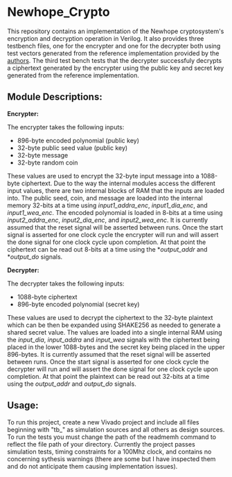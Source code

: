 # Newhope_Crypto
This repository contains an implementation of the Newhope cryptosystem's encryption and decryption operation in Verilog. It also provides three testbench files, one for the encrypter and one for the decrypter both using test vectors generated from the reference implementation provided by the [authors](https://newhopecrypto.org/resources.shtml). The third test bench tests that the decrypter successfuly decrypts a ciphertext generated by the encrypter using the public key and secret key generated from the reference implementation.

## Module Descriptions:

__Encrypter:__

The encrypter takes the following inputs:
  * 896-byte encoded polynomial (public key)
  * 32-byte public seed value (public key)
  * 32-byte message
  * 32-byte random coin
  
These values are used to encrypt the 32-byte input message into a 1088-byte ciphertext. Due to the way the internal modules access the different input values, there are two internal blocks of RAM that the inputs are loaded into. The public seed, coin, and message are loaded into the internal memory 32-bits at a time using *input1_addra_enc*, *input1_dia_enc*, and *input1_wea_enc*. The encoded polynomial is loaded in 8-bits at a time using *input2_addra_enc*, *input2_dia_enc*, and *input2_wea_enc*. It is currently assumed that the reset signal will be asserted between runs. Once the start signal is asserted for one clock cycle the encrypter will run and will assert the done signal for one clock cycle upon completion. At that point the ciphertext can be read out 8-bits at a time using the **output_addr* and **output_do* signals.

__Decrypter:__

The decrypter takes the following inputs:
  * 1088-byte ciphertext
  * 896-byte encoded polynomial (secret key)
  
These values are used to decrypt the ciphertext to the 32-byte plaintext which can be then be expanded using SHAKE256 as needed to generate a shared secret value. The values are loaded into a single internal RAM using the *input_dia*, *input_addra* and *input_wea* signals with the ciphertext being placed in the lower 1088-bytes and the secret key being placed in the upper 896-bytes. It is currently assumed that the reset signal will be asserted between runs. Once the start signal is asserted for one clock cycle the decrypter will run and will assert the done signal for one clock cycle upon completion. At that point the plaintext can be read out 32-bits at a time using the *output_addr* and *output_do* signals.

## Usage:

To run this project, create a new Vivado project and include all files beginning with "tb_" as simulation sources and all others as design sources. To run the tests you must change the path of the readmemh command to reflect the file path of your directory. Currently the project passes simulation tests, timing constraints for a 100Mhz clock, and contains no concerning sythesis warnings (there are some but I have inspected them and do not anticipate them causing implementation issues).
